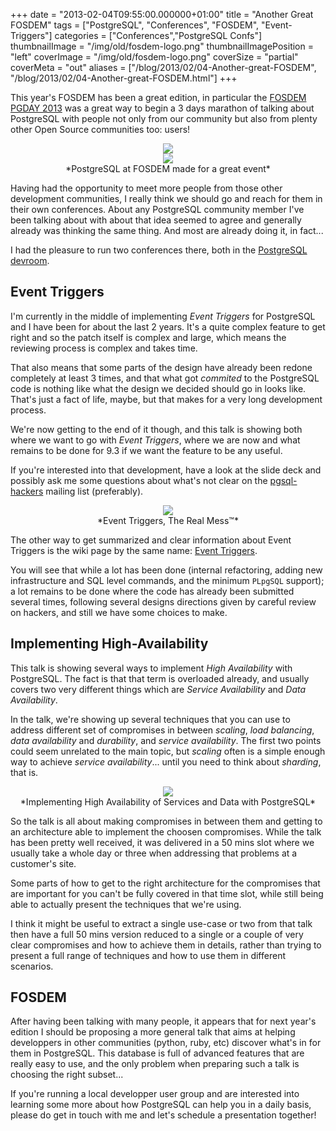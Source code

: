 +++
date = "2013-02-04T09:55:00.000000+01:00"
title = "Another Great FOSDEM"
tags = ["PostgreSQL", "Conferences", "FOSDEM", "Event-Triggers"]
categories = ["Conferences","PostgreSQL Confs"]
thumbnailImage = "/img/old/fosdem-logo.png"
thumbnailImagePosition = "left"
coverImage = "/img/old/fosdem-logo.png"
coverSize = "partial"
coverMeta = "out"
aliases = ["/blog/2013/02/04-Another-great-FOSDEM",
           "/blog/2013/02/04-Another-great-FOSDEM.html"]
+++

This year's FOSDEM has been a great edition, in particular the
[FOSDEM PGDAY 2013](http://fosdem2013.pgconf.eu/) was a great way to begin a 3 days marathon of talking
about PostgreSQL with people not only from our community but also from
plenty other Open Source communities too: users!

<center>
<div class="figure dim-margin">
  <a href="https://fosdem.org/2013/">
    <img src="/img/old/fosdem-logo.png">
  </a>
</div>

<div class="figure dim-margin">
  <a href="http://fosdem2013.pgconf.eu/">
    <img src="/img/old/postgresql-elephant.small.png">
  </a>
</div>
</center>

<center>*PostgreSQL at FOSDEM made for a great event*</center>

Having had the opportunity to meet more people from those other development
communities, I really think we should go and reach for them in their own
conferences. About any PostgreSQL community member I've been talking about
with about that idea seemed to agree and generally already was thinking the
same thing. And most are already doing it, in fact...

I had the pleasure to run two conferences there, both in the 
[PostgreSQL devroom](https://fosdem.org/2013/schedule/track/postgresql/).


## Event Triggers

I'm currently in the middle of implementing 
*Event Triggers* for PostgreSQL
and I have been for about the last 2 years. It's a quite complex feature to
get right and so the patch itself is complex and large, which means the
reviewing process is complex and takes time.

That also means that some parts of the design have already been redone
completely at least 3 times, and that what got 
*commited* to the PostgreSQL
code is nothing like what the design we decided should go in looks like.
That's just a fact of life, maybe, but that makes for a very long
development process.

We're now getting to the end of it though, and this talk is showing both
where we want to go with 
*Event Triggers*, where we are now and what remains
to be done for 9.3 if we want the feature to be any useful.

If you're interested into that development, have a look at the slide deck
and possibly ask me some questions about what's not clear on the
[pgsql-hackers](http://www.postgresql.org/list/pgsql-hackers/) mailing list (preferably).

<center>
<div class="figure dim-margin">
  <a href="/images/confs/Fosdem2013_Event_Triggers.pdf">
    <img src="/img/old/Fosdem2013_Event_Triggers.png">
  </a>
</div>
</center>

<center>*Event Triggers, The Real Mess™*</center>

The other way to get summarized and clear information about Event Triggers
is the wiki page by the same name: 
[Event Triggers](http://wiki.postgresql.org/wiki/Event_Triggers).

You will see that while a lot has been done (internal refactoring, adding
new infrastructure and SQL level commands, and the minimum 
`PLpgSQL` support);
a lot remains to be done where the code has already been submitted several
times, following several designs directions given by careful review on
hackers, and still we have some choices to make.


## Implementing High-Availability

This talk is showing several ways to implement 
*High Availability* with
PostgreSQL. The fact is that that term is overloaded already, and usually
covers two very different things which are 
*Service Availability* and 
*Data
Availability*.

In the talk, we're showing up several techniques that you can use to address
different set of compromises in between 
*scaling*, 
*load balancing*, 
*data
availability* and 
*durability*, and 
*service availability*. The first two points
could seem unrelated to the main topic, but 
*scaling* often is a simple enough
way to achieve 
*service availability*... until you need to think about
*sharding*, that is.

<center>
<div class="figure dim-margin">
  <a href="/images/confs/Fosdem2013_High_Availability.pdf">
    <img src="/img/old/Fosdem2013_High_Availability.640.png">
  </a>
</div>
</center>

<center>*Implementing High Availability of Services and Data with PostgreSQL*</center>

So the talk is all about making compromises in between them and getting to
an architecture able to implement the choosen compromises. While the talk
has been pretty well received, it was delivered in a 50 mins slot where we
usually take a whole day or three when addressing that problems at a
customer's site.

Some parts of how to get to the right architecture for the compromises that
are important for you can't be fully covered in that time slot, while still
being able to actually present the techniques that we're using.

I think it might be useful to extract a single use-case or two from that
talk then have a full 50 mins version reduced to a single or a couple of
very clear compromises and how to achieve them in details, rather than
trying to present a full range of techniques and how to use them in
different scenarios.


## FOSDEM

After having been talking with many people, it appears that for next year's
edition I should be proposing a more general talk that aims at helping
developpers in other communities (python, ruby, etc) discover what's in for
them in PostgreSQL. This database is full of advanced features that are
really easy to use, and the only problem when preparing such a talk is
choosing the right subset...

If you're running a local developper user group and are interested into
learning some more about how PostgreSQL can help you in a daily basis,
please do get in touch with me and let's schedule a presentation together!

